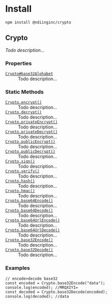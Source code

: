 # Install

```
npm install @ndiinginc/crypto
```

## Crypto
_Todo description..._

<!-- constructor -->
<!-- constructor -->

<!-- properties -->
### Properties
<dl>
    <dt><code><a href="./docs/crypto/base32alphabet.md">Crypto#base32Alphabet</a></code></dt>
    <dd>Todo description...</dd>
</dl>
<!-- properties -->

<!-- staticproperties -->
<!-- staticproperties -->

<!-- methods -->
<!-- methods -->

<!-- staticmethods -->
### Static Methods
<dl>
    <dt><code><a href="./docs/crypto/encrypt.md">Crypto.encrypt()</a></code></dt>
    <dd>Todo description...</dd>
    <dt><code><a href="./docs/crypto/decrypt.md">Crypto.decrypt()</a></code></dt>
    <dd>Todo description...</dd>
    <dt><code><a href="./docs/crypto/private-encrypt.md">Crypto.privateEncrypt()</a></code></dt>
    <dd>Todo description...</dd>
    <dt><code><a href="./docs/crypto/private-decrypt.md">Crypto.privateDecrypt()</a></code></dt>
    <dd>Todo description...</dd>
    <dt><code><a href="./docs/crypto/public-encrypt.md">Crypto.publicEncrypt()</a></code></dt>
    <dd>Todo description...</dd>
    <dt><code><a href="./docs/crypto/public-decrypt.md">Crypto.publicDecrypt()</a></code></dt>
    <dd>Todo description...</dd>
    <dt><code><a href="./docs/crypto/sign.md">Crypto.sign()</a></code></dt>
    <dd>Todo description...</dd>
    <dt><code><a href="./docs/crypto/verify.md">Crypto.verify()</a></code></dt>
    <dd>Todo description...</dd>
    <dt><code><a href="./docs/crypto/hash.md">Crypto.hash()</a></code></dt>
    <dd>Todo description...</dd>
    <dt><code><a href="./docs/crypto/hmac.md">Crypto.hmac()</a></code></dt>
    <dd>Todo description...</dd>
    <dt><code><a href="./docs/crypto/base64encode.md">Crypto.base64Encode()</a></code></dt>
    <dd>Todo description...</dd>
    <dt><code><a href="./docs/crypto/base64decode.md">Crypto.base64Decode()</a></code></dt>
    <dd>Todo description...</dd>
    <dt><code><a href="./docs/crypto/base64url-encode.md">Crypto.base64UrlEncode()</a></code></dt>
    <dd>Todo description...</dd>
    <dt><code><a href="./docs/crypto/base64url-decode.md">Crypto.base64UrlDecode()</a></code></dt>
    <dd>Todo description...</dd>
    <dt><code><a href="./docs/crypto/base32encode.md">Crypto.base32Encode()</a></code></dt>
    <dd>Todo description...</dd>
    <dt><code><a href="./docs/crypto/base32decode.md">Crypto.base32Decode()</a></code></dt>
    <dd>Todo description...</dd>
</dl>
<!-- staticmethods -->

<!-- examples -->
### Examples
```
// encode>decode base32const encoded = Crypto.base32Encode("data");console.log(encoded); //MRQXIYI=const decoded = Crypto.base32Decode(encoded);console.log(decoded); //data
```

<!-- examples -->
